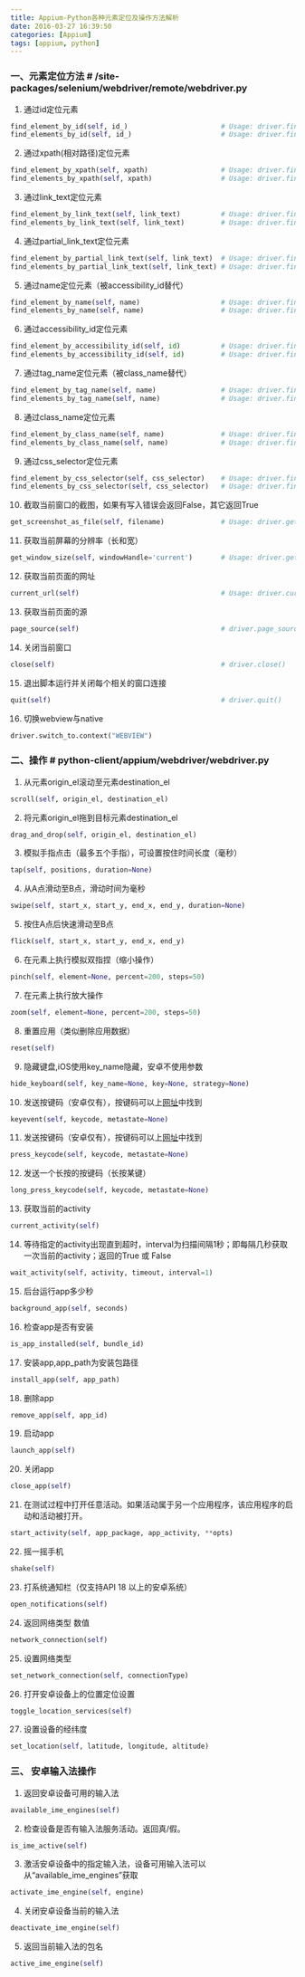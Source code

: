 ```yaml
---
title: Appium-Python各种元素定位及操作方法解析
date: 2016-03-27 16:39:50
categories: [Appium]
tags: [appium, python]
---
```


### 一、元素定位方法    # /site-packages/selenium/webdriver/remote/webdriver.py

1. 通过id定位元素
```python
find_element_by_id(self, id_)                       # Usage: driver.find_element_by_id('foo')
find_elements_by_id(self, id_)                      # Usage: driver.find_elements_by_id('foo')
```

<!--more-->

2. 通过xpath(相对路径)定位元素
```python
find_element_by_xpath(self, xpath)                  # Usage: driver.find_element_by_xpath('//div/td[1]')
find_elements_by_xpath(self, xpath)                 # Usage: driver.find_elements_by_xpath("//div[contains(@class, 'foo')]")
```
3. 通过link_text定位元素
```python
find_element_by_link_text(self, link_text)          # Usage: driver.find_element_by_link_text('Sign In')
find_elements_by_link_text(self, link_text)         # Usage: driver.find_elements_by_link_text('Sign In')
```
4. 通过partial_link_text定位元素
```python
find_element_by_partial_link_text(self, link_text)  # Usage: driver.find_element_by_partial_link_text('Sign')
find_elements_by_partial_link_text(self, link_text) # Usage: driver.find_elements_by_partial_link_text('Sign')
```
5. 通过name定位元素（被accessibility_id替代）
```python
find_element_by_name(self, name)                    # Usage: driver.find_element_by_name('foo')
find_elements_by_name(self, name)                   # Usage: driver.find_elements_by_name('foo')
```
6. 通过accessibility_id定位元素
```python
find_element_by_accessibility_id(self, id)          # Usage: driver.find_element_by_accessibility_id('id')
find_elements_by_accessibility_id(self, id)         # Usage: driver.find_elements_by_accessibility_id('id')
```
7. 通过tag_name定位元素（被class_name替代）
```python
find_element_by_tag_name(self, name)                # Usage: driver.find_element_by_tag_name('foo')
find_elements_by_tag_name(self, name)               # Usage: driver.find_elements_by_tag_name('foo')
```
8. 通过class_name定位元素
```python
find_element_by_class_name(self, name)              # Usage: driver.find_element_by_class_name('foo')
find_elements_by_class_name(self, name)             # Usage: driver.find_elements_by_class_name('foo')
```
9. 通过css_selector定位元素
```python
find_element_by_css_selector(self, css_selector)    # Usage: driver.find_element_by_css_selector('#foo')
find_elements_by_css_selector(self, css_selector)   # Usage: driver.find_elements_by_css_selector('#foo')
```
10. 截取当前窗口的截图，如果有写入错误会返回False，其它返回True
```python
get_screenshot_as_file(self, filename)              # Usage: driver.get_screenshot_as_file('c:/foo.png')
```
11. 获取当前屏幕的分辨率（长和宽）
```python
get_window_size(self, windowHandle='current')       # Usage: driver.get_window_size()
```
12. 获取当前页面的网址
```python
current_url(self)                                   # Usage: driver.current_url
```
13. 获取当前页面的源
```python
page_source(self)                                   # driver.page_source
```
14. 关闭当前窗口
```python
close(self)                                         # driver.close()
```
15. 退出脚本运行并关闭每个相关的窗口连接
```python
quit(self)                                          # driver.quit()
```
16. 切换webview与native
```python
driver.switch_to.context("WEBVIEW")
```

### 二、操作        # python-client/appium/webdriver/webdriver.py
1. 从元素origin_el滚动至元素destination_el
```python
scroll(self, origin_el, destination_el)                                 # Usage: driver.scroll(el1, el2)
```
2. 将元素origin_el拖到目标元素destination_el
```python
drag_and_drop(self, origin_el, destination_el)                          # Usage: driver.drag_and_drop(el1,el2)
```
3. 模拟手指点击（最多五个手指），可设置按住时间长度（毫秒）
```python
tap(self, positions, duration=None)                                     # Usage: driver.tap([(x,y),(x1,y1),(x2,y2)],500)
```
4. 从A点滑动至B点，滑动时间为毫秒
```python
swipe(self, start_x, start_y, end_x, end_y, duration=None)              # Usage: driver.swipe(x1,y1,x2,y2,500)
```
5. 按住A点后快速滑动至B点
```python
flick(self, start_x, start_y, end_x, end_y)                             # Usage: driver.flick(100, 100, 100, 400)
```
6. 在元素上执行模拟双指捏（缩小操作）
```python
pinch(self, element=None, percent=200, steps=50)                        # Usage: driver.pinch(element)
```
7. 在元素上执行放大操作
```python
zoom(self, element=None, percent=200, steps=50)                         # Usage: driver.zoom(element)
```
8. 重置应用（类似删除应用数据）
```python
reset(self)                                                             # Usage: driver.reset()
```
9. 隐藏键盘,iOS使用key_name隐藏，安卓不使用参数
```python
hide_keyboard(self, key_name=None, key=None, strategy=None)             # Usage: driver.hide_keyboard()
```
10. 发送按键码（安卓仅有），按键码可以上[网址](http://developer.android.com/reference/android/view/KeyEvent.html)中找到
```python
keyevent(self, keycode, metastate=None)                                 # Usage: driver.keyevent('4')
```
11. 发送按键码（安卓仅有），按键码可以上[网址](http://developer.android.com/reference/android/view/KeyEvent.html)中找到
```python
press_keycode(self, keycode, metastate=None)                            # Usage: driver.press_keycode('4')
```
12. 发送一个长按的按键码（长按某键）
```python
long_press_keycode(self, keycode, metastate=None)                       # Usage: driver.long_press_keycode(4)
```
13. 获取当前的activity
```python
current_activity(self)                                                  # Usage: print(driver.current_activity)
```
14. 等待指定的activity出现直到超时，interval为扫描间隔1秒；即每隔几秒获取一次当前的activity；返回的True 或 False
```python
wait_activity(self, activity, timeout, interval=1)                      # Usage: driver.wait_activity('.activity.xxx',5,2)
```
15. 后台运行app多少秒
```python
background_app(self, seconds)                                           # Usage: driver.background_app(5)   置后台5秒后再运行
```
16. 检查app是否有安装
```python
is_app_installed(self, bundle_id)                                       # Usage: driver.is_app_installed("com.xxxx")
```
17. 安装app,app_path为安装包路径
```python
install_app(self, app_path)                                             # Usage: driver.install_app(app_path)
```
18. 删除app
```python
remove_app(self, app_id)                                                # Usage: driver.remove_app("com.xxx.")
```
19. 启动app
```python
launch_app(self)                                                        # Usage: driver.launch_app()
```
20. 关闭app
```python
close_app(self)                                                         # Usage: driver.close_app()
```
21. 在测试过程中打开任意活动。如果活动属于另一个应用程序，该应用程序的启动和活动被打开。
```python
start_activity(self, app_package, app_activity, **opts)                 # Usage: driver.start_activity(app_package, app_activity)
```
22. 摇一摇手机
```python
shake(self)                                                             # Usage: driver.shake()
```
23. 打系统通知栏（仅支持API 18 以上的安卓系统）
```python
open_notifications(self)                                                # Usage: driver.open_notifications()
```
24. 返回网络类型  数值
```python
network_connection(self)                                                # Usage: driver.network_connection
```
25. 设置网络类型
```python
set_network_connection(self, connectionType)                            # Usage: dr.set_network_connection(ConnectionType.WIFI_ONLY)  //from appium.webdriver.connectiontype import ConnectionType
```
26. 打开安卓设备上的位置定位设置
```python
toggle_location_services(self)                                          # Usage: driver.toggle_location_services()
```
27. 设置设备的经纬度
```python
set_location(self, latitude, longitude, altitude)                       # Usage: driver.set_location(纬度，经度，高度)
```

### 三、 安卓输入法操作
1. 返回安卓设备可用的输入法
```python
available_ime_engines(self)                                             # Usage: print(driver.available_ime_engines)
```
2. 检查设备是否有输入法服务活动。返回真/假。
```python
is_ime_active(self)                                                     # Usage: print(driver.is_ime_active())
```
3. 激活安卓设备中的指定输入法，设备可用输入法可以从“available_ime_engines”获取
```python
activate_ime_engine(self, engine)                                       # Usage: driver.activate_ime_engine(“com.android.inputmethod.latin/.LatinIME”)
```
4. 关闭安卓设备当前的输入法
```python
deactivate_ime_engine(self)                                             # Usage: driver.deactivate_ime_engine()
```
5. 返回当前输入法的包名
```python
active_ime_engine(self)                                                 # Usage: driver.active_ime_engine
```